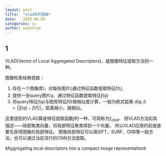 ```yaml
---
layout: post
title:  "vlad系列理解"
date:   2020-08-05
categories: cv
author: moontree
---
```


## 1
VLAD(Vector of Local Aggregated Descriptors)，是图像特征提取方法的一种。

图像检索经典思路：
1. 存在一个图像库$I$，对每张图片$I_i$通过特征函数提取特征$f(I_i)$,
2. 提供一张query图片$q$，通过特征函数提取特征$f(q)$
3. 将query特征$f(q)$与图库特征$f(I)$做相似度计算，一般为欧式距离
$d(q, I) = ||f(q) - f(I)||$，距离越小，越相似。

这里提到的VLAD算是特征提取函数$f$的一种，可简称为$f_{vlad}$。
但VLAD方法如其描述——局部聚类向量，将局部特征聚类得到一个向量。
所以VLAD应用的前提是要先获得图像的局部特征。
图像局部特征可以用SIFT，SURF，ORB等一般方法，也可以通过当前流行的CNN方法提取。



《Aggregating local descriptors into a compact image representation》
